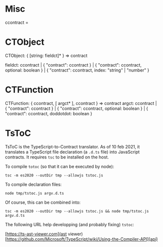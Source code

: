 
Misc
====

ccontract = <a value coercicle into a contract>


CTObject
========

CTObject: { [string: fieldct]* } => contract

fieldct: ccontract
  | { "contract": ccontract }
  | { "contract": ccontract, optional: boolean }
  | { "contract": ccontract, index: "string" | "number" }


CTFunction
==========

CTFunction: { ccontract, [ argct* ], ccontract } => contract
argct: ccontract
  | { "contract": ccontract }
  | { "contract": ccontract, optional: boolean }
  | { "contract": ccontract, doddotdot: boolean }


TsToC
=====

TsToC is the TypeScript-to-Contract translator. As of 10 feb 2021,
it translates a TypeScript file declaration (a `.d.ts` file) into
JavaScript contracts. It requires `tsc` to be installed on the host.

To compile `totoc` (so that it can be executed by node):

```shell
tsc -m es2020 --outDir tmp --allowjs tstoc.js
```

To compile declaration files:

```shell
node tmp/tstoc.js argv.d.ts
```

Of course, this can be combined into:

```shell
tsc -m es2020 --outDir tmp --allowjs tstoc.js && node tmp/tstoc.js argv.d.ts
```

The following URL help developping (and probably fixing) `tstoc`:

  [https://ts-ast-viewer.com](ast viewer)
  [https://github.com/Microsoft/TypeScript/wiki/Using-the-Compiler-API](api)
